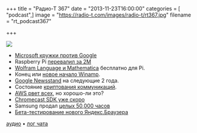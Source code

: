 +++
title = "Радио-Т 367"
date = "2013-11-23T16:00:00"
categories = [ "podcast",]
image = "https://radio-t.com/images/radio-t/rt367.jpg"
filename = "rt_podcast367"

+++

![](https://radio-t.com/images/radio-t/rt367.jpg)

* [Microsoft кружки  против Google](http://www.theverge.com/2013/11/20/5127052/microsoft-scroogled-mugs-t-shirts-store)
* Raspberry Pi [перевалил за 2M](http://thenextweb.com/insider/2013/11/18/raspberry-pi-has-now-sold-over-2-million-of-its-affordable-micro-computers/)
* [Wolfram Language и Mathematica](http://www.raspberrypi.org/archives/5282) бесплатно для Pi.
* Конец или [новое начало Winamp](http://techcrunch.com/2013/11/21/source-microsoft-in-talks-to-buy-shoutcast-and-winamp-from-aol/).
* [Google Newsstand](http://www.techhive.com/article/2065122/google-kills-magazines-and-currents-so-that-newsstand-may-live.html) на следующие 2 года.
* Состояние [криптования коммуникаций](https://www.eff.org/deeplinks/2013/11/encrypt-web-report-whos-doing-what).
* [AWS рвет всех](http://www.infoworld.com/d/cloud-computing/aws-may-dominate-its-not-necessarily-best-business-231189), но хорошо-ли это?
* [Chromecast SDK уже скоро](http://gigaom.com/2013/11/22/chromecast-google-cast-sdk/)
* Samsung продал [целых 50,000 часов](http://thenextweb.com/insider/2013/11/19/samsung-says-it-has-sold-800000-galaxy-gears-refuting-reports-of-under-50000-sales/)
* [Бета-тестирование нового Яндекс.Браузера](http://habrahabr.ru/company/yandex/blog/202542/)

[аудио](https://cdn.radio-t.com/rt_podcast367.mp3) • [лог чата](http://chat.radio-t.com/logs/radio-t-367.html)
<audio src="https://cdn.radio-t.com/rt_podcast367.mp3" preload="none"></audio>
